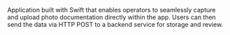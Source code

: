 Application built with Swift that enables operators to seamlessly capture and upload photo documentation directly within the app. Users can then send the data via HTTP POST to a backend service for storage and review.
